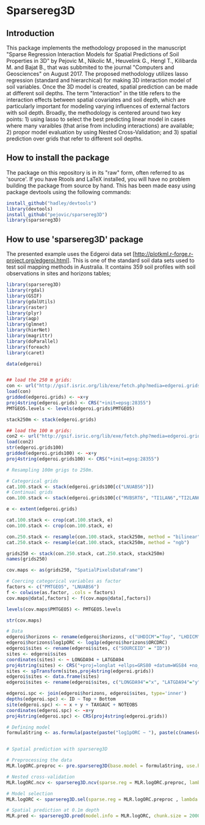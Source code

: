 Sparsereg3D
================

Introduction
------------

This package implements the methodology proposed in the manuscript "Sparse Regression Interaction Models for Spatial Predictions of Soil Properties in 3D" by Pejovic M., Nikolic M., Heuvelink G., Hengl T., Kilibarda M. and Bajat B., that was subbmited to the journal "Computers and Geosciences" on August 2017. The proposed methodology utilizes lasso regression (standard and hierarchical) for making 3D interaction model of soil variables. Once the 3D model is created, spatial prediction can be made at different soil depths. The term "Interaction" in the title refers to the interaction effects between spatial covariates and soil depth, which are particularly important for modeling varying influences of external factors with soil depth. Broadly, the methodology is centered around two key points: 1) using lasso to select the best predicting linear model in cases where many varaibles (that arise from including interactions) are available; 2) propor model evaluation by using Nested Cross-Validation; and 3) spatial prediction over grids that refer to different soil depths.

How to install the package
--------------------------

The package on this repository is in its "raw" form, often referred to as 'source'. If you have Rtools and LaTeX installed, you will have no problem building the package from source by hand. This has been made easy using package devtools using the following commands:

``` r
install_github("hadley/devtools")
library(devtools)
install_github("pejovic/sparsereg3D")
library(sparsereg3D)
```

How to use 'sparsereg3D' package
--------------------------------

The presented example uses the Edgeroi data set \[<http://plotkml.r-forge.r-project.org/edgeroi.html>\]. This is one of the standard soil data sets used to test soil mapping methods in Australia. It contains 359 soil profiles with soil observations in sites and horizons tables;

``` r
library(sparsereg3D)
library(rgdal)
library(GSIF)
library(gdalUtils)
library(raster)
library(plyr)
library(aqp)
library(glmnet)
library(hierNet)
library(magrittr)
library(doParallel)
library(foreach)
library(caret)

data(edgeroi)


## load the 250 m grids:
con <- url("http://gsif.isric.org/lib/exe/fetch.php?media=edgeroi.grids.rda")
load(con)
gridded(edgeroi.grids) <- ~x+y
proj4string(edgeroi.grids) <- CRS("+init=epsg:28355")
PMTGEO5.levels <- levels(edgeroi.grids$PMTGEO5)

stack250m <- stack(edgeroi.grids)

## load the 100 m grids:
con2 <- url("http://gsif.isric.org/lib/exe/fetch.php?media=edgeroi.grids100.rda")
load(con2)
str(edgeroi.grids100)
gridded(edgeroi.grids100) <- ~x+y
proj4string(edgeroi.grids100) <- CRS("+init=epsg:28355")

# Resampling 100m grigs to 250m.

# Categorical grids
cat.100.stack <- stack(edgeroi.grids100[c("LNUABS6")])
# Continual grids
con.100.stack <- stack(edgeroi.grids100[c("MVBSRT6", "TI1LAN6","TI2LAN6", "PCKGAD6", "RUTGAD6" ,"PCTGAD6")])

e <- extent(edgeroi.grids)

cat.100.stack <- crop(cat.100.stack, e)
con.100.stack <- crop(con.100.stack, e)

con.250.stack <- resample(con.100.stack, stack250m, method = "bilinear")
cat.250.stack <- resample(cat.100.stack, stack250m, method = "ngb")

grids250 <- stack(con.250.stack, cat.250.stack, stack250m)
names(grids250)

cov.maps <- as(grids250, "SpatialPixelsDataFrame")

# Coercing categorical variables as factor
factors <- c("PMTGEO5", "LNUABS6")
f <- colwise(as.factor, .cols = factors)
cov.maps@data[,factors] <- f(cov.maps@data[,factors])

levels(cov.maps$PMTGEO5) <- PMTGEO5.levels

str(cov.maps)

# Data
edgeroi$horizons <- rename(edgeroi$horizons, c("UHDICM"="Top", "LHDICM"="Bottom", "SOURCEID" = "ID"))
edgeroi$horizons$log1pORC <- log1p(edgeroi$horizons$ORCDRC)
edgeroi$sites <- rename(edgeroi$sites, c("SOURCEID" = "ID"))
sites <- edgeroi$sites
coordinates(sites) <- ~ LONGDA94 + LATGDA94
proj4string(sites) <- CRS("+proj=longlat +ellps=GRS80 +datum=WGS84 +no_defs")
sites <- spTransform(sites,proj4string(edgeroi.grids))
edgeroi$sites <- data.frame(sites)
edgeroi$sites <- rename(edgeroi$sites, c("LONGDA94"="x", "LATGDA94"="y"))

edgeroi.spc <- join(edgeroi$horizons, edgeroi$sites, type='inner')
depths(edgeroi.spc) <- ID ~ Top + Bottom
site(edgeroi.spc) <- ~ x + y + TAXGAUC + NOTEOBS
coordinates(edgeroi.spc) <- ~x+y
proj4string(edgeroi.spc) <- CRS(proj4string(edgeroi.grids))

# Defining model
formulaString <- as.formula(paste(paste("log1pORC ~ "), paste(c(names(cov.maps),"depth"), collapse="+")))


# Spatial prediction with sparsereg3D

# Preprocessing the data
MLR.logORC.preproc <- pre.sparsereg3D(base.model = formulaString, use.hier = FALSE, profiles = edgeroi.spc, use.interactions = FALSE, poly.deg = 1, num.folds = 5, num.means = 3, cov.grids = cov.maps, seed = 1)

# Nested cross-validation
MLR.logORC.ncv <- sparsereg3D.ncv(sparse.reg = MLR.logORC.preproc, lambda = seq(0,0.2,0.001))

# Model selection
MLR.logORC <- sparsereg3D.sel(sparse.reg = MLR.logORC.preproc , lambda = seq(0,0.2,0.001))

# Spatial prediction at 0.1m depth
MLR.pred <- sparsereg3D.pred(model.info = MLR.logORC, chunk.size = 20000, grids = cov.maps, depths = c(-0.1))
```
